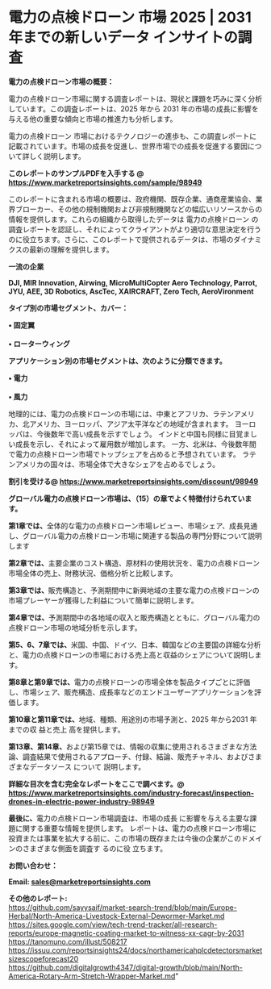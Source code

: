 # 電力の点検ドローン 市場 2025 | 2031 年までの新しいデータ インサイトの調査

<strong><b>電力の点検ドローン市場の概要：</b></strong>

電力の点検ドローン市場に関する調査レポートは、現状と課題を巧みに深く分析しています。この調査レポートは、2025 年から 2031 年の市場の成長に影響を与える他の重要な傾向と市場の推進力も分析します。

電力の点検ドローン 市場におけるテクノロジーの進歩も、この調査レポートに記載されています。市場の成長を促進し、世界市場での成長を促進する要因について詳しく説明します。

<strong>このレポートのサンプルPDFを入手する @ <a href=https://www.marketreportsinsights.com/sample/98949>https://www.marketreportsinsights.com/sample/98949</a></strong>

このレポートに含まれる市場の概要は、政府機関、既存企業、通商産業協会、業界ブローカー、その他の規制機関および非規制機関などの幅広いリソースからの情報を提供します。これらの組織から取得したデータは 電力の点検ドローン の調査レポートを認証し、それによってクライアントがより適切な意思決定を行うのに役立ちます。さらに、このレポートで提供されるデータは、市場のダイナミクスの最新の理解を提供します。

<strong>一流の企業</strong>

<strong><b>DJI, MIR Innovation, Airwing, MicroMultiCopter Aero Technology, Parrot, JYU, AEE, 3D Robotics, AscTec, XAIRCRAFT, Zero Tech, AeroVironment</b></strong>

<strong><b>タイプ別の市場セグメント、カバー：</b></strong>

<strong>• 固定翼<br><br>• ローターウィング</strong>

<strong><b>アプリケーション別の市場セグメントは、次のように分類できます。</b></strong>

<strong>• 電力<br><br>• 風力</strong>

 地理的には、電力の点検ドローンの市場には、中東とアフリカ、ラテンアメリカ、北アメリカ、ヨーロッパ、アジア太平洋などの地域が含まれます。 ヨーロッパは、今後数年で高い成長を示すでしょう。 インドと中国も同様に目覚ましい成長を示し、それによって雇用数が増加します。 一方、北米は、今後数年間で電力の点検ドローン市場でトップシェアを占めると予想されています。 ラテンアメリカの国々は、市場全体で大きなシェアを占めるでしょう。

<strong>割引を受ける@ <a href=https://www.marketreportsinsights.com/discount/98949>https://www.marketreportsinsights.com/discount/98949</a></strong>

<strong><b>グローバル電力の点検ドローン市場は、（15）の章でよく特徴付けられています。</b></strong>

<strong><b>第</b></strong><strong><b>1章では、</b></strong>全体的な電力の点検ドローン市場レビュー、市場シェア、成長見通し、グローバル電力の点検ドローン市場に関連する製品の専門分野について説明します

<strong><b>第2章では、</b></strong>主要企業のコスト構造、原材料の使用状況を、電力の点検ドローン市場全体の売上、財務状況、価格分析と比較します。

<strong><b>第3章では、</b></strong>販売構造と、予測期間中に新興地域の主要な電力の点検ドローンの市場プレーヤーが獲得した利益について簡単に説明します。

<strong><b>第4章では、</b></strong>予測期間中の各地域の収入と販売構造とともに、グローバル電力の点検ドローン市場の地域分析を示します。

<strong><b>第5、6、7章では、</b></strong>米国、中国、ドイツ、日本、韓国などの主要国の詳細な分析と、電力の点検ドローンの市場における売上高と収益のシェアについて説明します。

<strong><b>第8章と第9章では、</b></strong>電力の点検ドローンの市場全体を製品タイプごとに評価し、市場シェア、販売構造、成長率などのエンドユーザーアプリケーションを評価します。

<strong><b>第10章と第11章では、</b></strong>地域、種類、用途別の市場予測と、2025 年から2031 年までの収 益と売上 高を提供します。

<strong><b>第13章、第14章、</b></strong>および第15章では、情報の収集に使用されるさまざまな方法論、調査結果で使用されるアプローチ、付録、結論、販売チャネル、およびさまざまなデータソース について 説明します。

<strong>詳細な目次を含む完全なレポートをここで調べます。@ <a href=https://www.marketreportsinsights.com/industry-forecast/inspection-drones-in-electric-power-industry-98949>https://www.marketreportsinsights.com/industry-forecast/inspection-drones-in-electric-power-industry-98949</a></strong>

<strong><b>最後に、</b></strong>電力の点検ドローン市場調査は、市場の成長 に影響を</a>与える主要な課題に関する重要な情報を提供します。 レポートは、電力の点検ドローン市場に投資または事業を拡大する前に、この市場の既存または今後の企業がこのドメインのさまざまな側面を調査す るのに役 立ちます。

<strong><b>お問い合わせ：</b></strong>

<strong>Email: </strong><a href=mailto:sales@marketreportsinsights.com><strong>sales@marketreportsinsights.com</strong></a>

<strong>その他のレポート:</strong>
<br>
<a href=https://github.com/sayysaif/market-search-trend/blob/main/Europe-Herbal/North-America-Livestock-External-Dewormer-Market.md>https://github.com/sayysaif/market-search-trend/blob/main/Europe-Herbal/North-America-Livestock-External-Dewormer-Market.md</a>
<br>
<a href=https://sites.google.com/view/tech-trend-tracker/all-research-reports/europe-magnetic-coating-market-to-witness-xx-cagr-by-2031>https://sites.google.com/view/tech-trend-tracker/all-research-reports/europe-magnetic-coating-market-to-witness-xx-cagr-by-2031</a>
<br>
<a href=https://tanomuno.com/illust/508217>https://tanomuno.com/illust/508217</a>
<br>
<a href=https://issuu.com/reportsinsights24/docs/northamericahplcdetectorsmarketsizescopeforecast20>https://issuu.com/reportsinsights24/docs/northamericahplcdetectorsmarketsizescopeforecast20</a>
<br>
<a href=https://github.com/digitalgrowth4347/digital-growth/blob/main/North-America-Rotary-Arm-Stretch-Wrapper-Market.md>https://github.com/digitalgrowth4347/digital-growth/blob/main/North-America-Rotary-Arm-Stretch-Wrapper-Market.md</a>"
